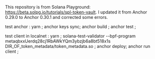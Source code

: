 This repository is from Solana Playground: https://beta.solpg.io/tutorials/spl-token-vault. I updated it from Anchor 0.29.0 to Anchor 0.30.1 and corrected some errors.

test anchor : 
 yarn ; 
 anchor keys sync;
 anchor build ; 
 anchor test ;


test client in localnet :
yarn ; 
solana-test-validator --bpf-program metaqbxxUerdq28cj1RbAWkYQm3ybzjb6a8bt518x1s DIR_OF_token_metadata/token_metadata.so ;
anchor deploy;
anchor run client ;